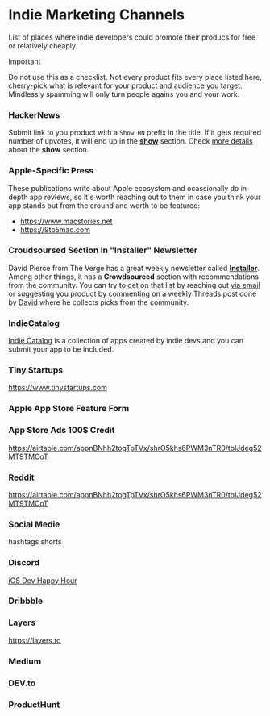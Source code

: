 # Indie Marketing Channels
List of places where indie developers could promote their producs for free or relatively cheaply.

> [!IMPORTANT]
> Do not use this as a checklist. Not every product fits every place listed here, cherry-pick what is relevant for your product and audience you target. Mindlessly spamming will only turn people agains you and your work.

### HackerNews

Submit link to you product with a `Show HN` prefix in the title. If it gets required number of upvotes, it will end up in the [**show**](https://news.ycombinator.com/show) section. Check [more details](https://news.ycombinator.com/showhn.html) about the **show** section.

### Apple-Specific Press

These publications write about Apple ecosystem and ocassionally do in-depth app reviews, so it's worth reaching out to them in case you think your app stands out from the cround and worth to be featured: 
* https://www.macstories.net
* https://9to5mac.com

### Croudsoursed Section In "Installer" Newsletter

David Pierce from The Verge has a great weekly newsletter called [**Installer**](https://www.theverge.com/installer-newsletter). Among other things, it has a **Crowdsourced** section with recommendations from the community. You can try to get on that list by reaching out [via email](mailto:installer@theverge.com) or suggesting you product by commenting on a weekly Threads post done by [David](https://www.threads.net/@imdavidpierce) where he collects picks from the community.

### IndieCatalog

[Indie Catalog](https://indiecatalog.app) is a collection of apps created by indie devs and you can submit your app to be included.

### Tiny Startups
https://www.tinystartups.com

### Apple App Store Feature Form

### App Store Ads 100$ Credit
https://airtable.com/appnBNhh2togTpTVx/shrO5khs6PWM3nTR0/tblJdeg52MT9TMCoT

### Reddit
https://airtable.com/appnBNhh2togTpTVx/shrO5khs6PWM3nTR0/tblJdeg52MT9TMCoT

### Social Medie
hashtags
shorts

### Discord
[iOS Dev Happy Hour](https://discord.gg/PS9929xX)

### Dribbble

### Layers
https://layers.to

### Medium

### DEV.to

### ProductHunt
